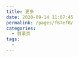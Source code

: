 ```yaml
---
title: 更多
date: 2020-09-14 11:07:45
permalink: /pages/f87ef8/
categories: 
  - 目录页
tags: 
  - 
---
```

<!-- ---
pageComponent:
  name: Catalogue
  data:
    key: 100.更多
    imgUrl: /img/web.png
    description: JavaScript、ES6、Vue框架等前端技术
title: 博客建设
permalink: /note/more
sidebar: false
article: false
comment: false
editLink: false
date: 2020-09-09 14:55:44
--- -->
